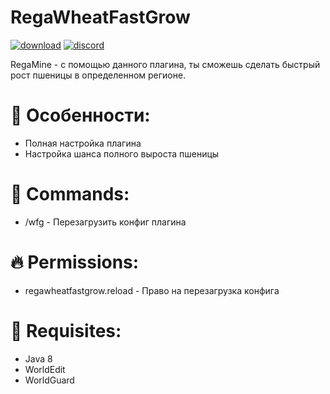 # RegaWheatFastGrow

[![download](https://img.shields.io/github/downloads/therega/RegaWheatFastGrow/v1.0.0-BETA/total?color=009900&logo=github&logoColor=ff2b2b)](https://github.com/therega/RegaWheatFastGrow/releases/download/v1.0.0-BETA/RegaWheatFastGrow.jar)
[![discord](https://img.shields.io/discord/726192072641478686?color=8000ff&label=discord&logo=discord&style=plastic)](https://discord.gg/kc7Tqfm)

RegaMine - с помощью данного плагина, ты сможешь сделать быстрый рост пшеницы в определенном регионе.

# 🌱 Особенности:
+ Полная настройка плагина
+ Настройка шанса полного выроста пшеницы

# 🔨 Commands:
+ /wfg - Перезагрузить конфиг плагина

# 🔥 Permissions:
+ regawheatfastgrow.reload - Право на перезагрузка конфига

# 📜 Requisites:
+ Java 8
+ WorldEdit
+ WorldGuard
